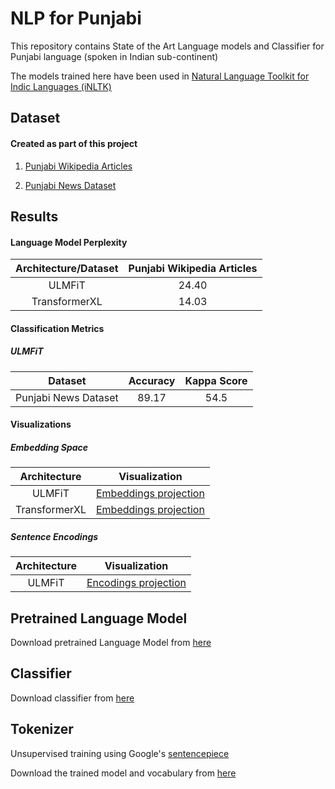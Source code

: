 # NLP for Punjabi
This repository contains State of the Art Language models and Classifier for
 Punjabi language (spoken in Indian sub-continent)

The models trained here have been used in [Natural Language Toolkit for Indic Languages
 (iNLTK)](https://github.com/goru001/inltk)

## Dataset

#### Created as part of this project
1. [Punjabi Wikipedia Articles](https://www.kaggle.com/disisbig/punjabi-wikipedia-articles)

2. [Punjabi News Dataset](https://www.kaggle.com/disisbig/punjabi-news-dataset)

## Results

#### Language Model Perplexity

| Architecture/Dataset | Punjabi Wikipedia Articles |
|:--------:|:----:|
|   ULMFiT  |  24.40  |
|  TransformerXL |  14.03  |


#### Classification Metrics

##### ULMFiT

| Dataset | Accuracy | Kappa Score |
|:--------:|:----:|:----:|
| Punjabi News Dataset |  89.17  |  54.5  |

#### Visualizations
 
##### Embedding Space

| Architecture | Visualization |
|:--------:|:----:|
| ULMFiT | [Embeddings projection](https://projector.tensorflow.org/?config=https://raw.githubusercontent.com/goru001/nlp-for-punjabi/master/language-model/embedding_projector_config.json) |
| TransformerXL | [Embeddings projection](https://projector.tensorflow.org/?config=https://raw.githubusercontent.com/goru001/nlp-for-punjabi/master/language-model/embedding_projector_transformer_config.json) |


##### Sentence Encodings

| Architecture | Visualization |
|:--------:|:----:|
| ULMFiT | [Encodings projection](https://projector.tensorflow.org/?config=https://raw.githubusercontent.com/goru001/nlp-for-punjabi/master/language-model/sentence_encodings/encoding_projector_config.json) |

## Pretrained Language Model

Download pretrained Language Model from [here](https://drive.google.com/open?id=1GXqqBEqja-KT3XG3UfZWNbl2vCb7aD3g)

## Classifier

Download classifier from [here](https://drive.google.com/open?id=1vc5v9rC4dKUUdY3FsVKvQyTqQbz7BZPS)

## Tokenizer

Unsupervised training using Google's [sentencepiece](https://github.com/google/sentencepiece)

Download the trained model and vocabulary from [here](https://www.dropbox.com/sh/mj54tvdfaso2okq/AABJMoLN1jYLOawva3RtB5Tba?dl=0)

